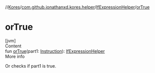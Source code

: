 //[Kores](../../index.md)/[com.github.jonathanxd.kores.helper](../index.md)/[IfExpressionHelper](index.md)/[orTrue](or-true.md)



# orTrue  
[jvm]  
Content  
fun [orTrue](or-true.md)(part1: [Instruction](../../com.github.jonathanxd.kores/-instruction/index.md)): [IfExpressionHelper](index.md)  
More info  


Or checks if part1 is true.

  



